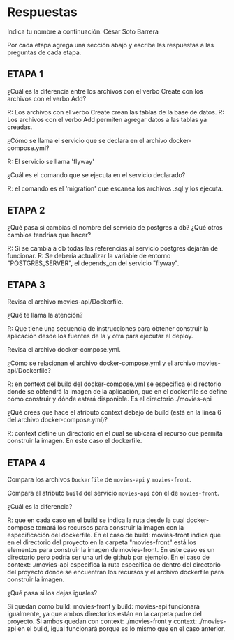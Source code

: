 # Respuestas

Indica tu nombre a continuación: César Soto Barrera

Por cada etapa agrega una sección abajo y escribe las respuestas a las preguntas de cada etapa.

## ETAPA 1

¿Cuál es la diferencia entre los archivos con el verbo Create con los archivos con el verbo Add?

R: Los archivos con el verbo Create crean las tablas de la base de datos. R: Los archivos con el verbo Add permiten agregar datos a las tablas ya creadas.

¿Cómo se llama el servicio que se declara en el archivo docker-compose.yml?

R: El servicio se llama 'flyway'

¿Cuál es el comando que se ejecuta en el servicio declarado?

R: el comando es el 'migration' que escanea los archivos .sql y los ejecuta.

## ETAPA 2

¿Qué pasa si cambias el nombre del servicio de postgres a db? ¿Qué otros cambios tendrías que hacer?

R: Si se cambia a db todas las referencias al servicio postgres dejarán de funcionar. R: Se debería actualizar la variable de entorno "POSTGRES_SERVER", el depends_on del servicio "flyway".

## ETAPA 3

Revisa el archivo movies-api/Dockerfile.

¿Qué te llama la atención?

R: Que tiene una secuencia de instrucciones para obtener construir la aplicación desde los fuentes de la y otra para ejecutar el deploy.

Revisa el archivo docker-compose.yml.

¿Cómo se relacionan el archivo docker-compose.yml y el archivo movies-api/Dockerfile?

R: en context del build del docker-compose.yml se especifica el directorio donde se obtendrá la imagen de la aplicación, que en el dockerfile se define cómo construir y dónde estará disponible. Es el directorio ./movies-api

¿Qué crees que hace el atributo context debajo de build (está en la linea 6 del archivo docker-compose.yml)?

R: context define un directorio en el cual se ubicará el recurso que permita construir la imagen. En este caso el dockerfile.

## ETAPA 4

Compara los archivos `Dockerfile` de `movies-api` y `movies-front`. 

Compara el atributo `build` del servicio `movies-api` con el de `movies-front`. 

¿Cuál es la diferencia? 

R: que en cada caso en el build se indica la ruta desde la cual docker-compose tomará los recursos para construir la imagen con la especificación del dockerfile. 
En el caso de build: movies-front indica que en el directorio del proyecto en la carpeta "movies-front" está los elementos para construir la imagen de movies-front. En este caso es un directorio pero podría ser una url de github por ejemplo. 
En el caso de context: ./movies-api especifica la ruta especifica de dentro del directorio del proyecto donde se encuentran los recursos y el archivo dockerfile para construir la imagen. 

¿Qué pasa si los dejas iguales?

Si quedan como build: movies-front y build: movies-api funcionará igualmente, ya que ambos directorios están en la carpeta padre del proyecto. 
Si ambos quedan con context: ./movies-front y context: ./movies-api en el build, igual funcionará porque es lo mismo que en el caso anterior. 